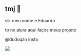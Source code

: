 ## tmj 👋

slk meu nome e Eduardo

to no alura
aqui faços meus projeto

@duduqzn insta

![](https://media1.tenor.com/m/sJR3938-DJsAAAAd/messi-leonalmessi.gif)
